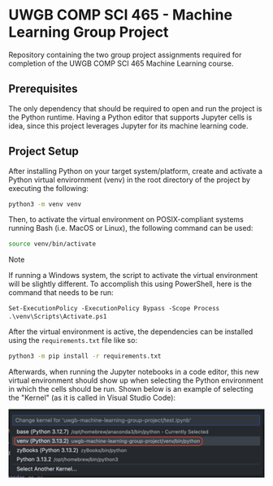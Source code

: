 # UWGB COMP SCI 465 - Machine Learning Group Project

Repository containing the two group project assignments required for completion of the UWGB COMP SCI 465 Machine Learning course.

## Prerequisites

The only dependency that should be required to open and run the project is the Python runtime. Having a Python editor that supports Jupyter cells is idea, since this project leverages Jupyter for its machine learning code.

## Project Setup

After installing Python on your target system/platform, create and activate a Python virtual envirornment (venv) in the root directory of the project by executing the following:

```bash
python3 -m venv venv
```

Then, to activate the virtual environment on POSIX-compliant systems running Bash (i.e. MacOS or Linux), the following command can be used:

```bash
source venv/bin/activate
```

> [!NOTE]
> If running a Windows system, the script to activate the virtual environment will be slightly different. To accomplish this using PowerShell, here is the command that needs to be run:
> ```pwsh
> Set-ExecutionPolicy -ExecutionPolicy Bypass -Scope Process
> .\venv\Scripts\Activate.ps1
> ```

After the virtual environment is active, the dependencies can be installed using the `requirements.txt` file like so:

```bash
python3 -m pip install -r requirements.txt
```

Afterwards, when running the Jupyter notebooks in a code editor, this new virtual environment should show up when selecting the Python environment in which the cells should be run. Shown below is an example of selecting the "Kernel" (as it is called in Visual Studio Code):

![Python Virtual Environment Selector in Visual Studio Code](./docs/images/readme_venv.png)
